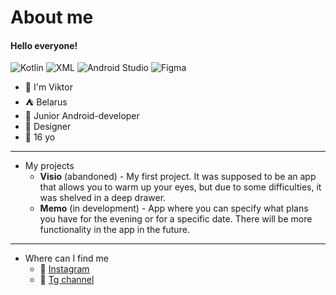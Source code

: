 # About me


#### Hello everyone!
![Kotlin](https://img.shields.io/badge/-Kotlin-ffffff?style=flat&logo=kotlin)
![XML](https://img.shields.io/badge/-XML-ffffff?style=flat)
![Android Studio](https://img.shields.io/badge/-Android%20Studio-ffffff?style=flat&logo=android)
![Figma](https://img.shields.io/badge/-Figma-ffffff?style=flat&logo=figma)

   + :seedling: I'm Viktor
   + :tent: Belarus
   + :crescent_moon: Junior Android-developer
   + :bookmark_tabs: Designer
   + :green_book: 16 yo
___
+ My projects
   + **Visio** (abandoned) - My first project. It was supposed to be an app that allows you to warm up your eyes, but due to some difficulties, it was shelved in a deep drawer.
   + **Memo** (in development) - App where you can specify what plans you have for the evening or for a specific date. There will be more functionality in the app in the future.
___
+ Where can I find me
   + :ferris_wheel: [Instagram](https://www.instagram.com/track_.of?igsh=cGFjNTF6bDcwMjkx)
   + :stars: [Tg channel](https://t.me/nodevop)
